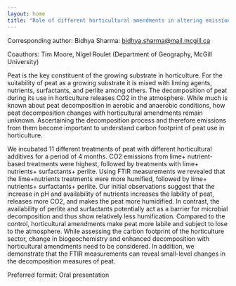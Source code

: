 ```yaml
---
layout: home
title: "Role of different horticultural amendments in altering emissions from peat and its biogeochemistry"
---
```



Corresponding author: Bidhya Sharma: bidhya.sharma@mail.mcgill.ca

Coauthors: Tim Moore, Nigel Roulet (Department of Geography, McGill University) 

Peat is the key constituent of the growing substrate in horticulture. For the suitability of peat as a growing substrate it is mixed with liming agents, nutrients, surfactants, and perlite among others. The decomposition of peat during its use in horticulture releases CO2 in the atmosphere. While much is known about peat decomposition in aerobic and anaerobic conditions, how peat decomposition changes with horticultural amendments remain unknown. Ascertaining the decomposition process and therefore emissions from them become important to understand carbon footprint of peat use in horticulture. 
 
 We incubated 11 different treatments of peat with different horticultural additives for a period of 4 months. CO2 emissions from lime+ nutrient-based treatments were highest, followed by treatments with lime+ nutrients+ surfactants+ perlite. Using FTIR measurements we revealed that the lime+nutrients treatments were more humified, followed by lime+ nutrients+ surfactants+ perlite. Our initial observations suggest that the increase in pH and availability of nutrients increases the lability of peat, releases more CO2, and makes the peat more humidified. In contrast, the availability of perlite and surfactants potentially act as a barrier for microbial decomposition and thus show relatively less humification. Compared to the control, horticultural amendments make peat more labile and subject to lose to the atmosphere. While assessing the carbon footprint of the horticulture sector, change in biogeochemistry and enhanced decomposition with horticultural amendments need to be considered. In addition, we demonstrate that the FTIR measurements can reveal small-level changes in the decomposition measures of peat.

Preferred format: Oral presentation
